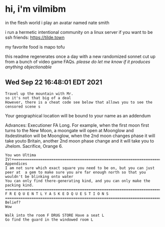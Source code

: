 # hi, i'm vilmibm

in the flesh world i play an avatar named nate smith

i run a hermetic intentional community on a linux server if you want to be ssh friends: https://tilde.town

my favorite food is mapo tofu

this readme regenerates once a day with a new randomized sonnet cut up from a bunch of video game FAQs.
_please do let me know if it produces anything objectionable_

## Wed Sep 22 16:48:01 EDT 2021

    Travel up the mountain with Mr.
    so it's not that big of a deal
    However, there is a cheat code see below that allows you to see the censored scene s
      Your geographical location will be bound to your name as an addendum
    
     Advances: Executioner
    FA Long.
    For example, when the first moon first turns to the New Moon, a moongate will open at Moonglow and itsdestination will be Moonglow, when the 2nd moon changes phase it will take youto Britain, another 2nd moon phase change and it will take you to Jhelom.
    Sacrifice, Orange 6.
    
    You won Ultima IV!+=============================================================================+| Appendices
    I am not sure which exact square you need to be on, but you can just peer at  a gem to make sure you are far enough north so that you wouldn't be blinking onto water
    You can only find there-generating kind, and you can only make the packing kind. =============================================================================11 F R E Q U E N T L Y A S K E D Q U E S T I O N S =============================================================================Whats Belief?
    Wow
    
    Walk into the room F DRUG STORE Have a seat L
    Go find the guard in the windowed room L
